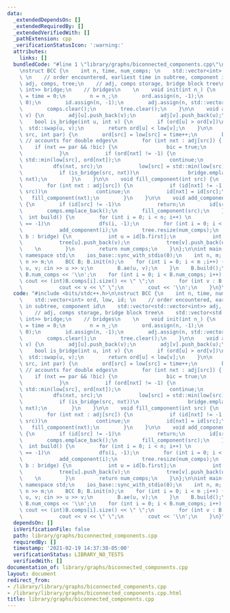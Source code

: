 ```yaml
---
data:
  _extendedDependsOn: []
  _extendedRequiredBy: []
  _extendedVerifiedWith: []
  _pathExtension: cpp
  _verificationStatusIcon: ':warning:'
  attributes:
    links: []
  bundledCode: "#line 1 \"library/graphs/biconnected_components.cpp\"\n#include <bits/stdc++.h>\n\
    \nstruct BCC {\n    int n, time, num_comps; \n    std::vector<int> ord, low, id;\
    \ \n    // order encountered, earliest time in subtree, component id\n    std::vector<std::vector<int>>\
    \ adj, comps, tree;\n    // adj, comps storage, bridge block tree\n    std::vector<std::pair<int,\
    \ int>> bridge;\n    // bridges\n    \n    void init(int n_) {\n        num_comps\
    \ = time = 0;\n        n = n_;\n        ord.assign(n, -1);\n        low.assign(n,\
    \ 0);\n        id.assign(n, -1);\n        adj.assign(n, std::vector<int>());\n\
    \        comps.clear();\n        tree.clear();\n    }\n\n    void ae(int u, int\
    \ v) {\n        adj[u].push_back(v);\n        adj[v].push_back(u);\n    }\n\n\
    \    bool is_bridge(int u, int v) {\n        if (ord[u] > ord[v])\n          \
    \  std::swap(u, v);\n        return ord[u] < low[v];\n    }\n\n    void dfs(int\
    \ src, int par) {\n        ord[src] = low[src] = time++;\n        bool bic = false;\
    \ // accounts for double edges\n        for (int nxt : adj[src]) { \n        \
    \    if (nxt == par && !bic) {\n                bic = true;\n                continue;\n\
    \            }\n            if (ord[nxt] != -1) {\n                low[src] =\
    \ std::min(low[src], ord[nxt]);\n                continue;\n            }\n  \
    \          dfs(nxt, src);\n            low[src] = std::min(low[src], low[nxt]);\n\
    \            if (is_bridge(src, nxt))\n                bridge.emplace_back(src,\
    \ nxt);\n        }\n    }\n\n    void fill_component(int src) {\n        comps[id[src]].push_back(src);\n\
    \        for (int nxt : adj[src]) {\n            if (id[nxt] != -1 || is_bridge(nxt,\
    \ src))\n                continue;\n            id[nxt] = id[src];\n         \
    \   fill_component(nxt);\n        }\n    }\n\n    void add_component(int src)\
    \ {\n        if (id[src] != -1)\n            return;\n        id[src] = num_comps++;\n\
    \        comps.emplace_back();\n        fill_component(src);\n    }\n    \n  \
    \  int build() {\n        for (int i = 0; i < n; i++) \n            if (ord[i]\
    \ == -1)\n                dfs(i, -1);\n        for (int i = 0; i < n; i++) \n\
    \            add_component(i);\n        tree.resize(num_comps);\n        for (auto&\
    \ b : bridge) {\n            int u = id[b.first];\n            int v = id[b.second];\n\
    \            tree[u].push_back(v);\n            tree[v].push_back(u);        \
    \    \n        }\n        return num_comps;\n    }\n};\n\nint main() {\n    using\
    \ namespace std;\n    ios_base::sync_with_stdio(0);\n    int n, m; \n    cin >>\
    \ n >> m;\n    BCC B; B.init(n);\n    for (int i = 0; i < m ;i++) {\n        int\
    \ u, v; cin >> u >> v;\n        B.ae(u, v);\n    }\n    B.build();\n    cout <<\
    \ B.num_comps << '\\n';\n    for (int i = 0; i < B.num_comps; i++) {\n       \
    \ cout << (int)B.comps[i].size() << \" \";\n        for (int v : B.comps[i]) \n\
    \            cout << v << \" \";\n        cout << '\\n';\n    }\n}\n"
  code: "#include <bits/stdc++.h>\n\nstruct BCC {\n    int n, time, num_comps; \n\
    \    std::vector<int> ord, low, id; \n    // order encountered, earliest time\
    \ in subtree, component id\n    std::vector<std::vector<int>> adj, comps, tree;\n\
    \    // adj, comps storage, bridge block tree\n    std::vector<std::pair<int,\
    \ int>> bridge;\n    // bridges\n    \n    void init(int n_) {\n        num_comps\
    \ = time = 0;\n        n = n_;\n        ord.assign(n, -1);\n        low.assign(n,\
    \ 0);\n        id.assign(n, -1);\n        adj.assign(n, std::vector<int>());\n\
    \        comps.clear();\n        tree.clear();\n    }\n\n    void ae(int u, int\
    \ v) {\n        adj[u].push_back(v);\n        adj[v].push_back(u);\n    }\n\n\
    \    bool is_bridge(int u, int v) {\n        if (ord[u] > ord[v])\n          \
    \  std::swap(u, v);\n        return ord[u] < low[v];\n    }\n\n    void dfs(int\
    \ src, int par) {\n        ord[src] = low[src] = time++;\n        bool bic = false;\
    \ // accounts for double edges\n        for (int nxt : adj[src]) { \n        \
    \    if (nxt == par && !bic) {\n                bic = true;\n                continue;\n\
    \            }\n            if (ord[nxt] != -1) {\n                low[src] =\
    \ std::min(low[src], ord[nxt]);\n                continue;\n            }\n  \
    \          dfs(nxt, src);\n            low[src] = std::min(low[src], low[nxt]);\n\
    \            if (is_bridge(src, nxt))\n                bridge.emplace_back(src,\
    \ nxt);\n        }\n    }\n\n    void fill_component(int src) {\n        comps[id[src]].push_back(src);\n\
    \        for (int nxt : adj[src]) {\n            if (id[nxt] != -1 || is_bridge(nxt,\
    \ src))\n                continue;\n            id[nxt] = id[src];\n         \
    \   fill_component(nxt);\n        }\n    }\n\n    void add_component(int src)\
    \ {\n        if (id[src] != -1)\n            return;\n        id[src] = num_comps++;\n\
    \        comps.emplace_back();\n        fill_component(src);\n    }\n    \n  \
    \  int build() {\n        for (int i = 0; i < n; i++) \n            if (ord[i]\
    \ == -1)\n                dfs(i, -1);\n        for (int i = 0; i < n; i++) \n\
    \            add_component(i);\n        tree.resize(num_comps);\n        for (auto&\
    \ b : bridge) {\n            int u = id[b.first];\n            int v = id[b.second];\n\
    \            tree[u].push_back(v);\n            tree[v].push_back(u);        \
    \    \n        }\n        return num_comps;\n    }\n};\n\nint main() {\n    using\
    \ namespace std;\n    ios_base::sync_with_stdio(0);\n    int n, m; \n    cin >>\
    \ n >> m;\n    BCC B; B.init(n);\n    for (int i = 0; i < m ;i++) {\n        int\
    \ u, v; cin >> u >> v;\n        B.ae(u, v);\n    }\n    B.build();\n    cout <<\
    \ B.num_comps << '\\n';\n    for (int i = 0; i < B.num_comps; i++) {\n       \
    \ cout << (int)B.comps[i].size() << \" \";\n        for (int v : B.comps[i]) \n\
    \            cout << v << \" \";\n        cout << '\\n';\n    }\n}"
  dependsOn: []
  isVerificationFile: false
  path: library/graphs/biconnected_components.cpp
  requiredBy: []
  timestamp: '2021-02-19 14:37:38-05:00'
  verificationStatus: LIBRARY_NO_TESTS
  verifiedWith: []
documentation_of: library/graphs/biconnected_components.cpp
layout: document
redirect_from:
- /library/library/graphs/biconnected_components.cpp
- /library/library/graphs/biconnected_components.cpp.html
title: library/graphs/biconnected_components.cpp
---
```

